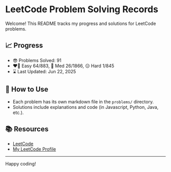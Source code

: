 # LeetCode Problem Solving Records

Welcome! This README tracks my progress and solutions for LeetCode problems.

## 📈 Progress

- 😎 Problems Solved: 91
- ❤️‍🔥 Easy 64/883, 🤔 Med 26/1866, 😑 Hard 1/845
- ⌛️ Last Updated: Jun 22, 2025

## 🚀 How to Use

- Each problem has its own markdown file in the `problems/` directory.
- Solutions include explanations and code (in Javascript, Python, Java, etc.).

## 📚 Resources

- [LeetCode](https://leetcode.com/)
- [My LeetCode Profile](https://leetcode.com/u/tonidevvn/)

---

Happy coding!